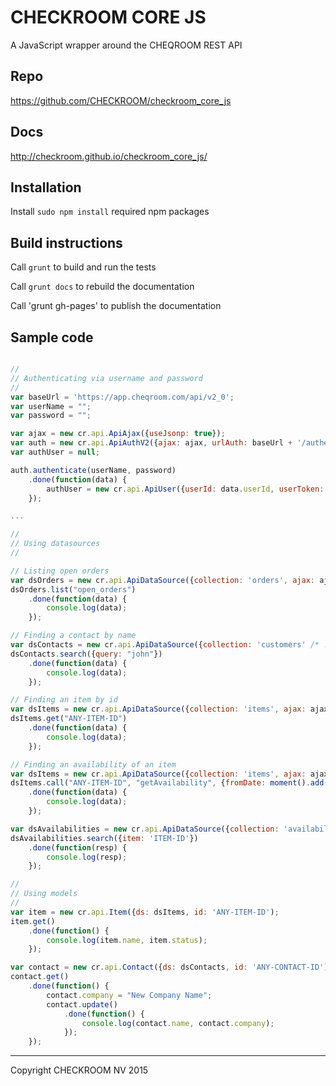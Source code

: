 # CHECKROOM CORE JS

A JavaScript wrapper around the CHEQROOM REST API

## Repo

https://github.com/CHECKROOM/checkroom_core_js

## Docs
http://checkroom.github.io/checkroom_core_js/

## Installation

Install `sudo npm install` required npm packages

## Build instructions

Call `grunt` to build and run the tests

Call `grunt docs` to rebuild the documentation

Call 'grunt gh-pages' to publish the documentation

## Sample code

```javascript

//
// Authenticating via username and password
//
var baseUrl = 'https://app.cheqroom.com/api/v2_0';
var userName = "";
var password = "";

var ajax = new cr.api.ApiAjax({useJsonp: true});
var auth = new cr.api.ApiAuthV2({ajax: ajax, urlAuth: baseUrl + '/authenticate'});
var authUser = null;

auth.authenticate(userName, password)
    .done(function(data) {
        authUser = new cr.api.ApiUser({userId: data.userId, userToken: data.token});
    });

...

//
// Using datasources
//

// Listing open orders
var dsOrders = new cr.api.ApiDataSource({collection: 'orders', ajax: ajax, user: authUser, urlApi: baseUrl});
dsOrders.list("open_orders")
    .done(function(data) {
        console.log(data);
    });

// Finding a contact by name
var dsContacts = new cr.api.ApiDataSource({collection: 'customers' /* !! */, ajax: ajax, user: authUser, urlApi: baseUrl});
dsContacts.search({query: "john"})
    .done(function(data) {
        console.log(data);
    });

// Finding an item by id
var dsItems = new cr.api.ApiDataSource({collection: 'items', ajax: ajax, user: authUser, urlApi: baseUrl});
dsItems.get("ANY-ITEM-ID")
    .done(function(data) {
        console.log(data);
    });

// Finding an availability of an item
var dsItems = new cr.api.ApiDataSource({collection: 'items', ajax: ajax, user: authUser, urlApi: baseUrl});
dsItems.call("ANY-ITEM-ID", "getAvailability", {fromDate: moment().add(2, 'days'), toDate: moment().add(3, 'days')})
    .done(function(data) {
        console.log(data);
    });

var dsAvailabilities = new cr.api.ApiDataSource({collection: 'availabilities', ajax: ajax, user: authUser, urlApi: baseUrl});
dsAvailabilities.search({item: 'ITEM-ID'})
    .done(function(resp) {
        console.log(resp);
    });

//
// Using models
//
var item = new cr.api.Item({ds: dsItems, id: 'ANY-ITEM-ID');
item.get()
    .done(function() {
        console.log(item.name, item.status);
    });

var contact = new cr.api.Contact({ds: dsContacts, id: 'ANY-CONTACT-ID');
contact.get()
    .done(function() {
        contact.company = "New Company Name";
        contact.update()
            .done(function() {
                console.log(contact.name, contact.company);
            });
    });

```

- - -

Copyright CHECKROOM NV 2015